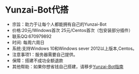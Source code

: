 # Yunzai-Bot代搭

- 宗旨：助力于让每个人都能拥有自己的Yunzai-Bot
- 价格:20元/Windows首次 25元/Centos首次（包安装部分插件）
- 联系QQ:670979892
- 时间: 每周六周日
- 系统:支持Windows 10和Windows sever 2012以上版本,Centos。
- 注意事项1：服务器需要自己提供。
- 保障：搭建不成功全额退款
- 其他帮助：如果你想省钱自己搭建，请移步[Yunzai-Bot指南](https://gitee.com/lin-zhi-xuan/eihei)
